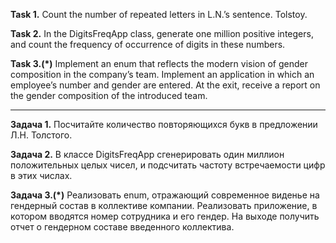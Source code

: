 **Task 1.**
Count the number of repeated letters in L.N.’s sentence. Tolstoy.

**Task 2.**
In the DigitsFreqApp class, generate one million positive integers,
and count the frequency of occurrence of digits in these numbers.

**Task 3.(*)**
Implement an enum that reflects the modern vision of gender composition in the company’s team.
Implement an application in which an employee’s number and gender are entered.
At the exit, receive a report on the gender composition of the introduced team.

___________________________________________________

**Задача 1.**
Посчитайте количество повторяющихся букв в предложении Л.Н. Толстого.

**Задача 2.**
В классе DigitsFreqApp сгенерировать один миллион положительных целых чисел,
и подсчитать частоту встречаемости цифр в этих числах.

**Задача 3.(*)**
Реализовать enum, отражающий современное виденье на гендерный состав в коллективе компании.
Реализовать приложение, в котором вводятся номер сотрудника и его гендер.
На выходе получить отчет о гендерном составе введенного коллектива.






